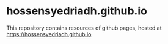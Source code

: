 # hossensyedriadh.github.io
This repository contains resources of github pages, hosted at https://hossensyedriadh.github.io
